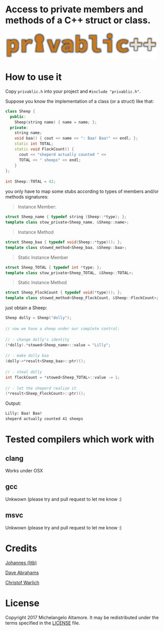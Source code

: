 # Access to private members and methods of a C++ struct or class.

![privablic logo](images/privablic.png)

# How to use it

Copy `privablic.h` into your project and `#include "privablic.h"`.

Suppose you know the implementation of a class (or a struct) like that:

```cpp
class Sheep {
  public:
    Sheep(string name) { name = name; };
  private:
    string name;
    void baa() { cout << name << ": Baa! Baa!" << endl; };
    static int TOTAL;
    static void FlockCount() {
      cout << "sheperd actually counted " <<
      TOTAL << " sheeps" << endl;
    }
};

int Sheep::TOTAL = 42;
```
you only have to map some stubs according to types of members and/or methods signatures:

> Instance Member:
```cpp
struct Sheep_name { typedef string (Sheep::*type); };
template class stow_private<Sheep_name, &Sheep::name>;
```

> Instance Method
```cpp
struct Sheep_baa { typedef void(Sheep::*type)(); };
template class stowed_method<Sheep_baa, &Sheep::baa>;
```

> Static Instance Member
```cpp
struct Sheep_TOTAL { typedef int *type; };
template class stow_private<Sheep_TOTAL, &Sheep::TOTAL>;
```

> Static Instance Method
```cpp
struct Sheep_FlockCount { typedef void(*type)(); };
template class stowed_method<Sheep_FlockCount, &Sheep::FlockCount>;
```

just obtain a Sheep:

```cpp
Sheep dolly = Sheep("dolly");

// now we have a sheep under our complete control:

// - change dolly's identity
(*dolly).*stowed<Sheep_name>::value = "Lilly";

// - make dolly baa
(dolly->*result<Sheep_baa>::ptr)();

// - steal dolly
int flockCount = *stowed<Sheep_TOTAL>::value -= 1;

// - let the sheperd realize it
(*result<Sheep_FlockCount>::ptr)();
```

Output:

```bash
Lilly: Baa! Baa!
sheperd actually counted 41 sheeps
```

# Tested compilers which work with

## clang

Works under OSX

## gcc

Unkwown (please try and pull request to let me know :)

## msvc

Unkwown (please try and pull request to let me know :)


# Credits

[Johannes (litb)](http://bloglitb.blogspot.com/2010/07/access-to-private-members-thats-easy.html)

[Dave Abrahams](https://gist.github.com/dabrahams/1528856)

[Christof Warlich](http://bloglitb.blogspot.it/2010/07/access-to-private-members-thats-easy.html?showComment=1461746009339#c7258461447914486699)


# License

Copyright 2017 Michelangelo Altamore. It may be redistributed under the terms specified in the [LICENSE](LICENSE) file.

